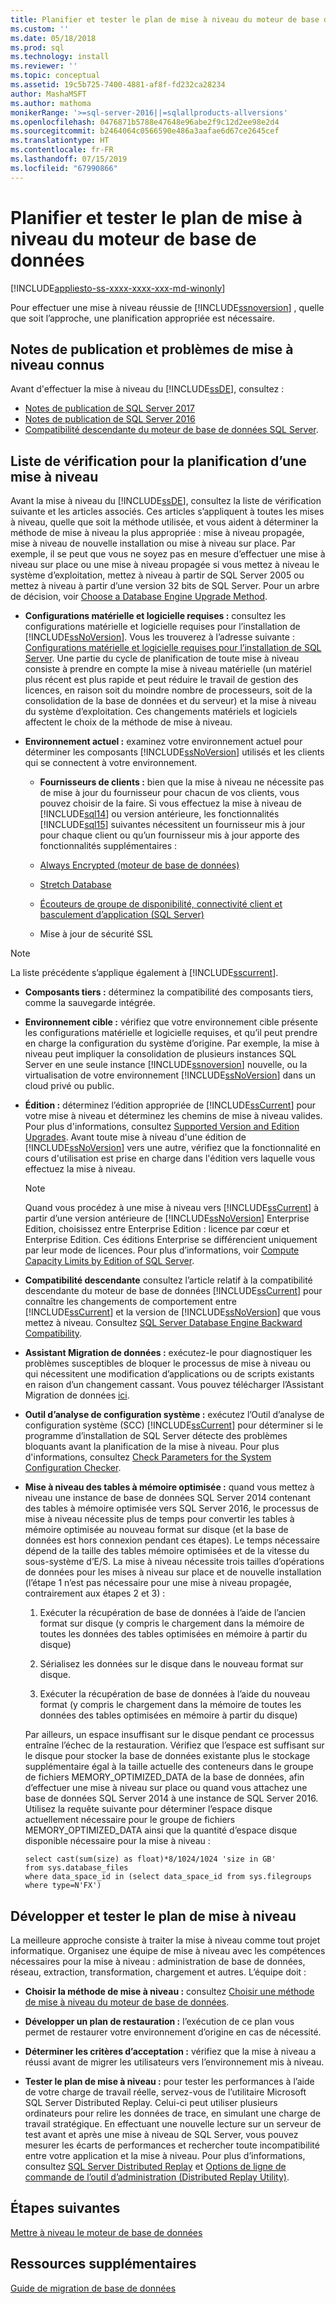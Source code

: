 ```yaml
---
title: Planifier et tester le plan de mise à niveau du moteur de base de données | Microsoft Docs
ms.custom: ''
ms.date: 05/18/2018
ms.prod: sql
ms.technology: install
ms.reviewer: ''
ms.topic: conceptual
ms.assetid: 19c5b725-7400-4881-af8f-fd232ca28234
author: MashaMSFT
ms.author: mathoma
monikerRange: '>=sql-server-2016||=sqlallproducts-allversions'
ms.openlocfilehash: 0476871b5788e47648e96abe2f9c12d2ee98e2d4
ms.sourcegitcommit: b2464064c0566590e486a3aafae6d67ce2645cef
ms.translationtype: HT
ms.contentlocale: fr-FR
ms.lasthandoff: 07/15/2019
ms.locfileid: "67990866"
---
```

# <a name="plan-and-test-the-database-engine-upgrade-plan"></a>Planifier et tester le plan de mise à niveau du moteur de base de données

[!INCLUDE[appliesto-ss-xxxx-xxxx-xxx-md-winonly](../../includes/appliesto-ss-xxxx-xxxx-xxx-md-winonly.md)]
  
 Pour effectuer une mise à niveau réussie de [!INCLUDE[ssnoversion](../../includes/ssnoversion-md.md)] , quelle que soit l’approche, une planification appropriée est nécessaire.  
  
## <a name="release-notes-and-known-upgrade-issues"></a>Notes de publication et problèmes de mise à niveau connus  
 Avant d'effectuer la mise à niveau du [!INCLUDE[ssDE](../../includes/ssde-md.md)], consultez :

- [Notes de publication de SQL Server 2017](../../sql-server/sql-server-2017-release-notes.md) 
- [Notes de publication de SQL Server 2016](../../sql-server/sql-server-2016-release-notes.md) 
- [Compatibilité descendante du moteur de base de données SQL Server](../../database-engine/sql-server-database-engine-backward-compatibility.md).  
  
## <a name="pre-upgrade-planning-checklist"></a>Liste de vérification pour la planification d’une mise à niveau  
 Avant la mise à niveau du [!INCLUDE[ssDE](../../includes/ssde-md.md)], consultez la liste de vérification suivante et les articles associés. Ces articles s’appliquent à toutes les mises à niveau, quelle que soit la méthode utilisée, et vous aident à déterminer la méthode de mise à niveau la plus appropriée : mise à niveau propagée, mise à niveau de nouvelle installation ou mise à niveau sur place. Par exemple, il se peut que vous ne soyez pas en mesure d’effectuer une mise à niveau sur place ou une mise à niveau propagée si vous mettez à niveau le système d’exploitation, mettez à niveau à partir de SQL Server 2005 ou mettez à niveau à partir d’une version 32 bits de SQL Server. Pour un arbre de décision, voir [Choose a Database Engine Upgrade Method](../../database-engine/install-windows/choose-a-database-engine-upgrade-method.md).  
  
-   **Configurations matérielle et logicielle requises :** consultez les configurations matérielle et logicielle requises pour l’installation de [!INCLUDE[ssNoVersion](../../includes/ssnoversion-md.md)]. Vous les trouverez à l’adresse suivante : [Configurations matérielle et logicielle requises pour l’installation de SQL Server](../../sql-server/install/hardware-and-software-requirements-for-installing-sql-server.md). Une partie du cycle de planification de toute mise à niveau consiste à prendre en compte la mise à niveau matérielle (un matériel plus récent est plus rapide et peut réduire le travail de gestion des licences, en raison soit du moindre nombre de processeurs, soit de la consolidation de la base de données et du serveur) et la mise à niveau du système d’exploitation. Ces changements matériels et logiciels affectent le choix de la méthode de mise à niveau.  
  
-   **Environnement actuel :** examinez votre environnement actuel pour déterminer les composants [!INCLUDE[ssNoVersion](../../includes/ssnoversion-md.md)] utilisés et les clients qui se connectent à votre environnement.  
  
    -   **Fournisseurs de clients :** bien que la mise à niveau ne nécessite pas de mise à jour du fournisseur pour chacun de vos clients, vous pouvez choisir de la faire. Si vous effectuez la mise à niveau de [!INCLUDE[sql14](../../includes/sssql14-md.md)] ou version antérieure, les fonctionnalités [!INCLUDE[sql15](../../includes/sssql15-md.md)] suivantes nécessitent un fournisseur mis à jour pour chaque client ou qu’un fournisseur mis à jour apporte des fonctionnalités supplémentaires :  
  
       -   [Always Encrypted &#40;moteur de base de données&#41;](../../relational-databases/security/encryption/always-encrypted-database-engine.md)  
  
       -   [Stretch Database](../../sql-server/stretch-database/stretch-database.md)  
  
       -   [Écouteurs de groupe de disponibilité, connectivité client et basculement d’application &#40;SQL Server&#41;](../../database-engine/availability-groups/windows/listeners-client-connectivity-application-failover.md)  
  
       -   Mise à jour de sécurité SSL  

   >[!NOTE]
   >La liste précédente s’applique également à [!INCLUDE[sscurrent](../../includes/sscurrent-md.md)].
  
-   **Composants tiers :** déterminez la compatibilité des composants tiers, comme la sauvegarde intégrée.  
  
-   **Environnement cible :** vérifiez que votre environnement cible présente les configurations matérielle et logicielle requises, et qu’il peut prendre en charge la configuration du système d’origine. Par exemple, la mise à niveau peut impliquer la consolidation de plusieurs instances SQL Server en une seule instance [!INCLUDE[ssnoversion](../../includes/ssnoversion-md.md)] nouvelle, ou la virtualisation de votre environnement [!INCLUDE[ssNoVersion](../../includes/ssnoversion-md.md)] dans un cloud privé ou public.  
  
-   **Édition :** déterminez l’édition appropriée de [!INCLUDE[ssCurrent](../../includes/ssnoversion-md.md)] pour votre mise à niveau et déterminez les chemins de mise à niveau valides. Pour plus d'informations, consultez [Supported Version and Edition Upgrades](../../database-engine/install-windows/supported-version-and-edition-upgrades.md). Avant toute mise à niveau d'une édition de [!INCLUDE[ssNoVersion](../../includes/ssnoversion-md.md)] vers une autre, vérifiez que la fonctionnalité en cours d'utilisation est prise en charge dans l'édition vers laquelle vous effectuez la mise à niveau.  
  
    > [!NOTE]  
    >  Quand vous procédez à une mise à niveau vers [!INCLUDE[ssCurrent](../../includes/ssnoversion-md.md)] à partir d’une version antérieure de [!INCLUDE[ssNoVersion](../../includes/ssnoversion-md.md)] Enterprise Edition, choisissez entre Enterprise Edition : licence par cœur et Enterprise Edition. Ces éditions Enterprise se différencient uniquement par leur mode de licences. Pour plus d’informations, voir [Compute Capacity Limits by Edition of SQL Server](../../sql-server/compute-capacity-limits-by-edition-of-sql-server.md).  
  
-   **Compatibilité descendante**  consultez l’article relatif à la compatibilité descendante du moteur de base de données [!INCLUDE[ssCurrent](../../includes/ssnoversion-md.md)] pour connaître les changements de comportement entre [!INCLUDE[ssCurrent](../../includes/ssnoversion-md.md)] et la version de [!INCLUDE[ssNoVersion](../../includes/ssnoversion-md.md)] que vous mettez à niveau. Consultez [SQL Server Database Engine Backward Compatibility](../../database-engine/sql-server-database-engine-backward-compatibility.md).  
  
-   **Assistant Migration de données :** exécutez-le pour diagnostiquer les problèmes susceptibles de bloquer le processus de mise à niveau ou qui nécessitent une modification d’applications ou de scripts existants en raison d’un changement cassant.
    Vous pouvez télécharger l’Assistant Migration de données [ici](https://aka.ms/get-dma).  
  
-   **Outil d’analyse de configuration système :** exécutez l’Outil d’analyse de configuration système (SCC) [!INCLUDE[ssCurrent](../../includes/ssnoversion-md.md)] pour déterminer si le programme d’installation de SQL Server détecte des problèmes bloquants avant la planification de la mise à niveau. Pour plus d'informations, consultez [Check Parameters for the System Configuration Checker](../../database-engine/install-windows/check-parameters-for-the-system-configuration-checker.md).  
  
-   **Mise à niveau des tables à mémoire optimisée :** quand vous mettez à niveau une instance de base de données SQL Server 2014 contenant des tables à mémoire optimisée vers SQL Server 2016, le processus de mise à niveau nécessite plus de temps pour convertir les tables à mémoire optimisée au nouveau format sur disque (et la base de données est hors connexion pendant ces étapes).   Le temps nécessaire dépend de la taille des tables mémoire optimisées et de la vitesse du sous-système d’E/S. La mise à niveau nécessite trois tailles d’opérations de données pour les mises à niveau sur place et de nouvelle installation (l’étape 1 n’est pas nécessaire pour une mise à niveau propagée, contrairement aux étapes 2 et 3) :  
  
    1.  Exécuter la récupération de base de données à l’aide de l’ancien format sur disque (y compris le chargement dans la mémoire de toutes les données des tables optimisées en mémoire à partir du disque)  
  
    2.  Sérialisez les données sur le disque dans le nouveau format sur disque.  
  
    3.  Exécuter la récupération de base de données à l’aide du nouveau format (y compris le chargement dans la mémoire de toutes les données des tables optimisées en mémoire à partir du disque)  
  
     Par ailleurs, un espace insuffisant sur le disque pendant ce processus entraîne l’échec de la restauration. Vérifiez que l’espace est suffisant sur le disque pour stocker la base de données existante plus le stockage supplémentaire égal à la taille actuelle des conteneurs dans le groupe de fichiers MEMORY_OPTIMIZED_DATA de la base de données, afin d’effectuer une mise à niveau sur place ou quand vous attachez une base de données SQL Server 2014 à une instance de SQL Server 2016. Utilisez la requête suivante pour déterminer l’espace disque actuellement nécessaire pour le groupe de fichiers MEMORY_OPTIMIZED_DATA ainsi que la quantité d’espace disque disponible nécessaire pour la mise à niveau :  
  
    ```  
    select cast(sum(size) as float)*8/1024/1024 'size in GB'   
    from sys.database_files  
    where data_space_id in (select data_space_id from sys.filegroups where type=N'FX')  
    ```  
  
## <a name="develop-and-test-the-upgrade-plan"></a>Développer et tester le plan de mise à niveau  
 La meilleure approche consiste à traiter la mise à niveau comme tout projet informatique. Organisez une équipe de mise à niveau avec les compétences nécessaires pour la mise à niveau : administration de base de données, réseau, extraction, transformation, chargement et autres. L’équipe doit :  
  
-   **Choisir la méthode de mise à niveau :** consultez [Choisir une méthode de mise à niveau du moteur de base de données](../../database-engine/install-windows/choose-a-database-engine-upgrade-method.md).  
  
-   **Développer un plan de restauration :** l’exécution de ce plan vous permet de restaurer votre environnement d’origine en cas de nécessité.  
  
-   **Déterminer les critères d’acceptation :** vérifiez que la mise à niveau a réussi avant de migrer les utilisateurs vers l’environnement mis à niveau.  
  
-   **Tester le plan de mise à niveau :** pour tester les performances à l’aide de votre charge de travail réelle, servez-vous de l’utilitaire Microsoft SQL Server Distributed Replay. Celui-ci peut utiliser plusieurs ordinateurs pour relire les données de trace, en simulant une charge de travail stratégique. En effectuant une nouvelle lecture sur un serveur de test avant et après une mise à niveau de SQL Server, vous pouvez mesurer les écarts de performances et rechercher toute incompatibilité entre votre application et la mise à niveau. Pour plus d’informations, consultez [SQL Server Distributed Replay](../../tools/distributed-replay/sql-server-distributed-replay.md) et [Options de ligne de commande de l’outil d’administration &#40;Distributed Replay Utility&#41;](../../tools/distributed-replay/administration-tool-command-line-options-distributed-replay-utility.md).  
  
## <a name="next-steps"></a>Étapes suivantes  
[Mettre à niveau le moteur de base de données](../../database-engine/install-windows/upgrade-database-engine.md) 
  
## <a name="additional-resources"></a>Ressources supplémentaires 
[Guide de migration de base de données](https://aka.ms/datamigration)  
